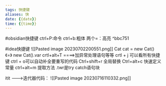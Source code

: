 ```yaml
---
tags: 快捷键
aliases: 快
date: {{date}}
time: {{time}}
---
```

#obsidian快捷键
ctrl+P:命令
ctrl+b:粗体
两个=：高亮 ^bbc751

#idea快捷键
![[Pasted image 20230702200551.png]]
Cat cat = new Cat()  《=》 new Cat().var
crtl+alt+T ====>加异常处理语句等等
crtl + j 可以看所有快捷键
ctrl + o可以自动补全要重写的代码
Ctrl+shift+r 全局替换
Ctrl+alt+c 快速定义常量
ctrl+alt+m 提取方法
.twr是try catch语句块

itit --->迭代器代码：
![[Pasted image 20230716110332.png]]

